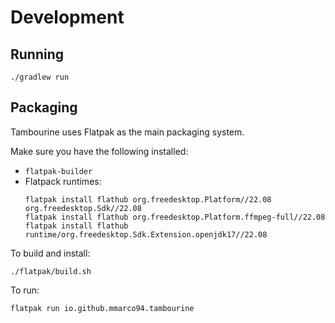 # Development

## Running

```
./gradlew run
```

## Packaging

Tambourine uses Flatpak as the main packaging system.

Make sure you have the following installed:

- `flatpak-builder`
- Flatpack runtimes:
  ```
  flatpak install flathub org.freedesktop.Platform//22.08 org.freedesktop.Sdk//22.08 
  flatpak install flathub org.freedesktop.Platform.ffmpeg-full//22.08
  flatpak install flathub runtime/org.freedesktop.Sdk.Extension.openjdk17//22.08 
  ```

To build and install:

```
./flatpak/build.sh
```

To run:

```
flatpak run io.github.mmarco94.tambourine
```

